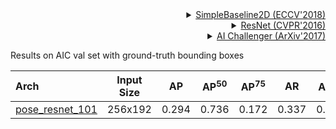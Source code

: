 <!-- [ALGORITHM] -->

<details>
<summary align="right"><a href="http://openaccess.thecvf.com/content_ECCV_2018/html/Bin_Xiao_Simple_Baselines_for_ECCV_2018_paper.html">SimpleBaseline2D (ECCV'2018)</a></summary>

```bibtex
@inproceedings{xiao2018simple,
  title={Simple baselines for human pose estimation and tracking},
  author={Xiao, Bin and Wu, Haiping and Wei, Yichen},
  booktitle={Proceedings of the European conference on computer vision (ECCV)},
  pages={466--481},
  year={2018}
}
```

</details>

<!-- [BACKBONE] -->

<details>
<summary align="right"><a href="http://openaccess.thecvf.com/content_cvpr_2016/html/He_Deep_Residual_Learning_CVPR_2016_paper.html">ResNet (CVPR'2016)</a></summary>

```bibtex
@inproceedings{he2016deep,
  title={Deep residual learning for image recognition},
  author={He, Kaiming and Zhang, Xiangyu and Ren, Shaoqing and Sun, Jian},
  booktitle={Proceedings of the IEEE conference on computer vision and pattern recognition},
  pages={770--778},
  year={2016}
}
```

</details>

<!-- [DATASET] -->

<details>
<summary align="right"><a href="https://arxiv.org/abs/1711.06475">AI Challenger (ArXiv'2017)</a></summary>

```bibtex
@article{wu2017ai,
  title={Ai challenger: A large-scale dataset for going deeper in image understanding},
  author={Wu, Jiahong and Zheng, He and Zhao, Bo and Li, Yixin and Yan, Baoming and Liang, Rui and Wang, Wenjia and Zhou, Shipei and Lin, Guosen and Fu, Yanwei and others},
  journal={arXiv preprint arXiv:1711.06475},
  year={2017}
}
```

</details>

Results on AIC val set with ground-truth bounding boxes

| Arch                                          | Input Size |  AP   | AP<sup>50</sup> | AP<sup>75</sup> |  AR   | AR<sup>50</sup> |                     ckpt                      |                      log                      |
| :-------------------------------------------- | :--------: | :---: | :-------------: | :-------------: | :---: | :-------------: | :-------------------------------------------: | :-------------------------------------------: |
| [pose_resnet_101](/configs/body_2d_keypoint/topdown_heatmap/aic/td-hm_res101_8xb64-210e_aic-256x192.py) |  256x192   | 0.294 |      0.736      |      0.172      | 0.337 |      0.762      | [ckpt](https://download.openmmlab.com/mmpose/top_down/resnet/res101_aic_256x192-79b35445_20200826.pth) | [log](https://download.openmmlab.com/mmpose/top_down/resnet/res101_aic_256x192_20200826.log.json) |
